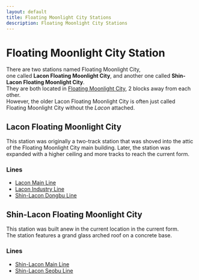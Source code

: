 ```yaml
---
layout: default
title: Floating Moonlight City Stations
description: Floating Moonlight City Stations
---
```


# Floating Moonlight City Station

There are two stations named Floating Moonlight City,<br>
one called **Lacon Floating Moonlight City**, and another one called
**Shin-Lacon Floating Moonlight City**.<br>
They are both located in [Floating Moonlight City](/areas/fmcity), 2 blocks away
from each other.<br>
However, the older Lacon Floating Moonlight City is often just called Floating Moonlight
City without the *Lacon* attached.

## Lacon Floating Moonlight City

This station was originally a two-track station that was shoved into the attic
of the Floating Moonlight City main building. Later, the station was expanded
with a higher ceiling and more  tracks to reach the current form.

### Lines

- [Lacon Main Line](/rail-lines/lcn-main-line)
- [Lacon Industry Line](/rail-lines/lcn-industry-line)
- [Shin-Lacon Dongbu Line](/rail-lines/slcn-dongbu-line)

## Shin-Lacon Floating Moonlight City

This station was built anew in the current location in the current form.<br>
The station features a grand glass arched roof on a concrete base.

### Lines

- [Shin-Lacon Main Line](/rail-lines/slcn-main-line)
- [Shin-Lacon Seobu Line](/rail-lines/slcn-seobu-line)
